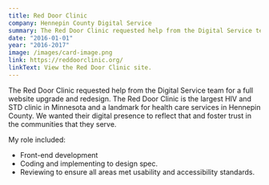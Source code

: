 ```yaml
---
title: Red Door Clinic
company: Hennepin County Digital Service
summary: The Red Door Clinic requested help from the Digital Service team for a full website upgrade and redesign.
date: "2016-01-01"
year: "2016-2017"
image: /images/card-image.png
link: https://reddoorclinic.org/
linkText: View the Red Door Clinic site.
---
```

The Red Door Clinic requested help from the Digital Service team for a full website upgrade and redesign. The Red Door Clinic is the largest HIV and STD clinic in Minnesota and a landmark for health care services in Hennepin County. We wanted their digital presence to reflect that and foster trust in the communities that they serve.

<p class="toggle-role">My role included:</p>

- Front-end development
- Coding and implementing to design spec.
- Reviewing to ensure all areas met usability and accessibility standards.